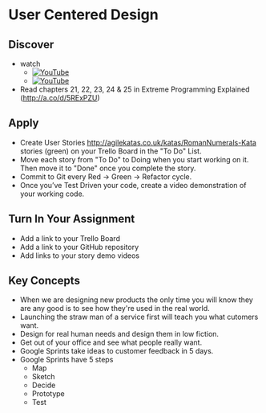 # User Centered Design

## Discover
-  watch
   - [![YouTube](https://i.ytimg.com/vi/P9B8PmUR64U/default.jpg)](https://www.youtube.com/watch?v=P9B8PmUR64U)
   - [![YouTube](https://i.ytimg.com/vi/K2vSQPh6MCE/default.jpg)](https://www.youtube.com/watch?v=K2vSQPh6MCE)
- Read chapters 21, 22, 23, 24 & 25 in Extreme Programming Explained (http://a.co/d/5RExPZU)

## Apply
- Create User Stories http://agilekatas.co.uk/katas/RomanNumerals-Kata stories (green) on your Trello Board in the "To Do" List.
- Move each story from "To Do" to Doing when you start working on it.  Then move it to "Done" once you complete the story.
- Commit to Git every Red -> Green -> Refactor cycle.
- Once you’ve Test Driven your code, create a video demonstration of your working code.


## Turn In Your Assignment
- Add a link to your Trello Board
- Add a link to your GitHub repository
- Add links to your story demo videos

## Key Concepts
- When we are designing new products the only time you will know they are any good is to see how they're used in the real world.
- Launching the straw man of a service first will teach you what cutomers want.
- Design for real human needs and design them in low fiction.
- Get out of your office and see what people really want.
- Google Sprints take ideas to customer feedback in 5 days.
- Google Sprints have 5 steps
   - Map
   - Sketch
   - Decide
   - Prototype
   - Test
